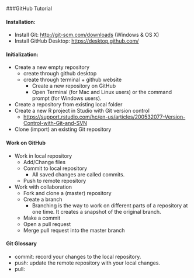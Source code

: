 ###GitHub Tutorial

#### Installation:
* Install Git: http://git-scm.com/downloads (Windows & OS X)
* Install GitHub Desktop: https://desktop.github.com/

#### Initialization:
* Create a new empty repository
	* create through github desktop
	* create through terminal + github website
        * Create a new repository on GitHub
        * Open Terminal (for Mac and Linux users) or the command prompt (for Windows users).
* Create a repository from existing local folder
* Create a new R project in Studio with Git version control
    * https://support.rstudio.com/hc/en-us/articles/200532077-Version-Control-with-Git-and-SVN
* Clone (import) an existing Git repository

#### Work on GitHub
* Work in local repository
    * Add/Change files
    * Commit to local repository
    	* All saved changes are called commits.
	* Push to remote repository
* Work with collaboration
	* Fork and clone a (master) repository
	* Create a branch
		* Branching is the way to work on different parts of a repository at one time. It creates a snapshot of the original branch.
	* Make a commit
	* Open a pull request 
	* Merge pull request into the master branch

#### Git Glossary
* commit: record your changes to the local repository.
* push: update the remote repository with your local changes.
* pull:



